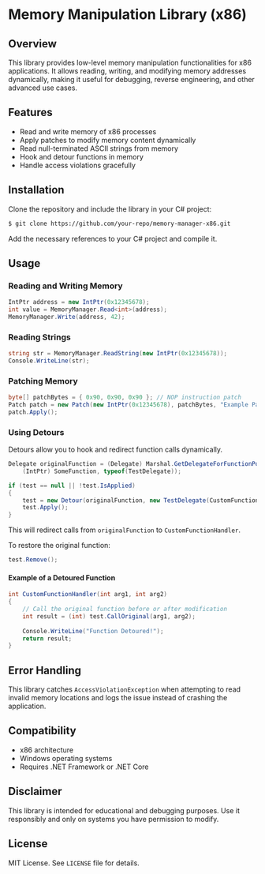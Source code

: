 # Memory Manipulation Library (x86)

## Overview

This library provides low-level memory manipulation functionalities for x86 applications. It allows reading, writing, and modifying memory addresses dynamically, making it useful for debugging, reverse engineering, and other advanced use cases.

## Features

- Read and write memory of x86 processes
- Apply patches to modify memory content dynamically
- Read null-terminated ASCII strings from memory
- Hook and detour functions in memory
- Handle access violations gracefully

## Installation

Clone the repository and include the library in your C# project:

```sh
$ git clone https://github.com/your-repo/memory-manager-x86.git
```

Add the necessary references to your C# project and compile it.

## Usage

### Reading and Writing Memory

```csharp
IntPtr address = new IntPtr(0x12345678);
int value = MemoryManager.Read<int>(address);
MemoryManager.Write(address, 42);
```

### Reading Strings

```csharp
string str = MemoryManager.ReadString(new IntPtr(0x12345678));
Console.WriteLine(str);
```

### Patching Memory

```csharp
byte[] patchBytes = { 0x90, 0x90, 0x90 }; // NOP instruction patch
Patch patch = new Patch(new IntPtr(0x12345678), patchBytes, "Example Patch");
patch.Apply();
```

### Using Detours

Detours allow you to hook and redirect function calls dynamically.

```csharp
Delegate originalFunction = (Delegate) Marshal.GetDelegateForFunctionPointer(
    (IntPtr) SomeFunction, typeof(TestDelegate));

if (test == null || !test.IsApplied)
{
    test = new Detour(originalFunction, new TestDelegate(CustomFunctionHandler), "TestDetour");
    test.Apply();
}
```

This will redirect calls from `originalFunction` to `CustomFunctionHandler`.

To restore the original function:

```csharp
test.Remove();
```

#### Example of a Detoured Function

```csharp
int CustomFunctionHandler(int arg1, int arg2)
{
    // Call the original function before or after modification
    int result = (int) test.CallOriginal(arg1, arg2);
    
    Console.WriteLine("Function Detoured!");
    return result;
}
```

## Error Handling

This library catches `AccessViolationException` when attempting to read invalid memory locations and logs the issue instead of crashing the application.

## Compatibility

- x86 architecture
- Windows operating systems
- Requires .NET Framework or .NET Core

## Disclaimer

This library is intended for educational and debugging purposes. Use it responsibly and only on systems you have permission to modify.

## License

MIT License. See `LICENSE` file for details.

